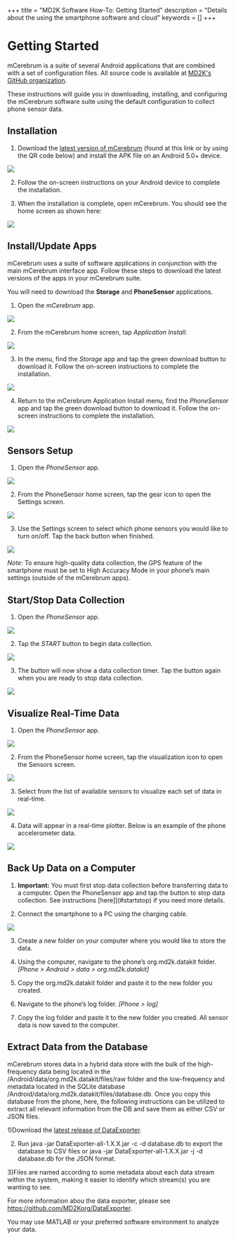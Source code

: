 +++
title = "MD2K Software How-To: Getting Started"
description = "Details about the using the smartphone software and cloud"
keywords = []
+++


# Getting Started
mCerebrum is a suite of several Android applications that are combined with a set of configuration files. All source code is available at [MD2K's GitHub organization](https://github.com/MD2Korg).

These instructions will guide you in downloading, installing, and configuring the mCerebrum software suite using the default configuration to collect phone sensor data.


## Installation
1) Download the [latest version of mCerebrum](https://github.com/MD2Korg/mCerebrum-releases/raw/master/2.0/org.md2k.mcerebrum/mcerebrum.apk)
(found at this link or by using the QR code below) and install the APK file on an Android 5.0+ device.

<img src="/img/howto/mcerebrumQRcode.png">

2) Follow the on-screen instructions on your Android device to complete the installation.

3) When the installation is complete, open mCerebrum. You should see the home screen as shown here:

<img src="/img/howto/mC2DefaultHome.png">


## Install/Update Apps
mCerebrum uses a suite of software applications in conjunction with the main mCerebrum interface app. Follow these steps to download the latest versions of the apps in your mCerebrum suite.

You will need to download the **Storage** and **PhoneSensor** applications.

1) Open the *mCerebrum* app.

<img src="/img/howto/mcerebrumAppIcon.jpg">

2) From the mCerebrum home screen, tap *Application Install*.

<img src="/img/howto/applicationInstall50.png">

3) In the menu, find the *Storage* app and tap the green download button to download it. Follow the on-screen instructions to complete the installation.

<img src="/img/howto/storageDownload.png">

4) Return to the mCerebrum Application Install menu, find the *PhoneSensor* app and tap the green download button to download it. Follow the on-screen instructions to complete the installation.

<img src="/img/howto/phoneSensorDownload.png">



## Sensors Setup

1)	Open the *PhoneSensor* app.

<img src="/img/howto/phoneSensorIcon.png">

2) From the PhoneSensor home screen, tap the gear icon to open the Settings screen.

<img src="/img/howto/gearIcon1.png">

3) Use the Settings screen to select which phone sensors you would like to turn on/off. Tap the back button when finished.

<img src="/img/howto/phoneSensorSettings.png">

*Note*: To ensure high-quality data collection, the GPS feature of the smartphone must be set to High Accuracy Mode in your phone’s main settings (outside of the mCerebrum apps).


## <a name="startstop">Start/Stop Data Collection

1)	Open the *PhoneSensor* app.

<img src="/img/howto/phoneSensorIcon.png">

2) Tap the *START* button to begin data collection.

<img src="/img/howto/phoneSensorStart.png">

3) The button will now show a data collection timer. Tap the button again when you are ready to stop data collection.

<img src="/img/howto/phoneSensorStop.png">


## Visualize Real-Time Data

1)	Open the *PhoneSensor* app.

<img src="/img/howto/phoneSensorIcon.png">

2) From the PhoneSensor home screen, tap the visualization icon to open the Sensors screen.

<img src="/img/howto/visualIcon1.png">

3)	Select from the list of available sensors to visualize each set of data in real-time.

<img src="/img/howto/phoneVisualSensors.png">

4) Data will appear in a real-time plotter. Below is an example of the phone accelerometer data.

<img src="/img/howto/plotAccelData.png">


## <a name="backup"></a>Back Up Data on a Computer

1) **Important:** You must first stop data collection before transferring data to a computer. Open the PhoneSensor app and tap the button to stop data collection. See instructions [here]](#startstop) if you need more details.

2) Connect the smartphone to a PC using the charging cable.

<img src="/img/howto/mPerf/phone2computer.png">

3) Create a new folder on your computer where you would like to store the data.

4) Using the computer, navigate to the phone’s org.md2k.datakit folder. *[Phone > Android > data > org.md2k.datakit]*

5) Copy the org.md2k.datakit folder and paste it to the new folder you created.

6) Navigate to the phone’s log folder. *[Phone > log]*

7) Copy the log folder and paste it to the new folder you created. All sensor data is now saved to the computer.


## Extract Data from the Database

mCerebrum stores data in a hybrid data store with the bulk of the high-frequency data being located in the /Android/data/org.md2k.datakit/files/raw folder and the low-frequency and metadata located in the SQLite database /Android/data/org.md2k.datakit/files/database.db. Once you copy this database from the phone, here, the following instructions can be utilized to extract all relevant information from the DB and save them as either CSV or JSON files.

1)Download the [latest release of DataExporter](https://github.com/MD2Korg/DataExporter/releases/latest).

2) Run java -jar DataExporter-all-1.X.X.jar -c -d database.db to export the database to CSV files or java -jar DataExporter-all-1.X.X.jar -j -d database.db for the JSON format.

3)Files are named according to some metadata about each data stream within the system, making it easier to identify which stream(s) you are wanting to see.

For more information abou the data exporter, please see https://github.com/MD2Korg/DataExporter.

You may use MATLAB or your preferred software environment to analyze your data.
